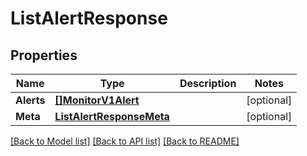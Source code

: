# ListAlertResponse

## Properties

Name | Type | Description | Notes
------------ | ------------- | ------------- | -------------
**Alerts** | [**[]MonitorV1Alert**](monitor.v1.alert.md) |  |[optional] 
**Meta** | [**ListAlertResponseMeta**](ListAlertResponse_meta.md) |  |[optional] 

[[Back to Model list]](../README.md#documentation-for-models) [[Back to API list]](../README.md#documentation-for-api-endpoints) [[Back to README]](../README.md)


